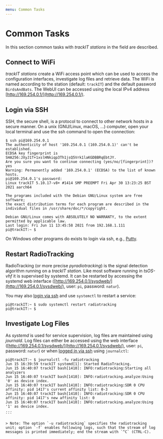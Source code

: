 ```yaml
---
menu: Common Tasks
---
```


# Common Tasks
In this section common tasks with *trackIT stations* in the field are described.

## Connect to WiFi
*trackIT stations* create a WiFi access point which can be used to access the configuration interfaces, investigate log files and retrieve data.
The WiFi is named according to the station (default: `trackIT`) and the default password `BirdsAndBats`.
The WebUI can be accessed using the local IPv4 address [http://169.254.0.1/](http://169.254.0.1/).


## Login via SSH
SSH, the secure shell, is a protocol to connect to other network hosts in a secure manner. 
On a unix (GNU/Linux, macOS, ...) computer, open your local terminal and use the ssh command to open the connection:
```
$ ssh pi@169.254.0.1
The authenticity of host '169.254.0.1 (169.254.0.1)' can't be established.
ECDSA key fingerprint is SHA256:JXyJ1T+1xslHNkiqp3Th1jsQ5Vrk1laKGDBBRqEbtJY.
Are you sure you want to continue connecting (yes/no/[fingerprint])? yes
Warning: Permanently added '169.254.0.1' (ECDSA) to the list of known hosts.
pi@169.254.0.1's password: 
Linux trackIT 5.10.17-v8+ #1414 SMP PREEMPT Fri Apr 30 13:23:25 BST 2021 aarch64

The programs included with the Debian GNU/Linux system are free software;
the exact distribution terms for each program are described in the
individual files in /usr/share/doc/*/copyright.

Debian GNU/Linux comes with ABSOLUTELY NO WARRANTY, to the extent
permitted by applicable law.
Last login: Fri Jun 11 13:45:58 2021 from 192.168.1.111
pi@trackIT:~ $ 
```

On Windows other programs do exists to login via ssh, e.g., [Putty](https://www.putty.org).


## Restart RadioTracking
RadioTracking (or more precise *pyradiotracking*) is the signal detection algorithm running on a *trackIT station*. 
Like most software running in *tsOS-vhf* it is supervised by systemd.
It can be restarted by accessing the systemd web interface ([http://169.254.0.1/sysdweb/](http://169.254.0.1/sysdweb/), user: `pi`, password: `natur`). 

You may also [login via ssh](#login-via-ssh) and use `systemctl` to restart a service:
```
pi@trackIT:~ $ sudo systemctl restart radiotracking
pi@trackIT:~ $ 
```

## Investigate Log Files
As *systemd* is used for service supervision, log files are maintained using *journald*.
Log files can either be accessed using the web interface ([http://169.254.0.1/sysdweb/](http://169.254.0.1/sysdweb/), user: `pi`, password: `natur`) or when [logged in via ssh](#login-via-ssh) using `journalctl`:

````
pi@trackIT:~ $ journalctl -fu radiotracking
Jun 15 16:39:59 trackIT systemd[1]: Started RadioTracking.
Jun 15 16:40:07 trackIT bash[1410]: INFO:radiotracking:Starting all analyzers
Jun 15 16:40:07 trackIT bash[1410]: INFO:radiotracking.analyze:Using '0' as device index.
Jun 15 16:40:07 trackIT bash[1410]: INFO:radiotracking:SDR 0 CPU affinity: pid 1417's current affinity list: 0-3
Jun 15 16:40:07 trackIT bash[1410]: INFO:radiotracking:SDR 0 CPU affinity: pid 1417's new affinity list: 0
Jun 15 16:40:07 trackIT bash[1410]: INFO:radiotracking.analyze:Using '1' as device index.
...
```

> Note: The option `-u radiotracking` specifies the radiotracking unit; option `-f` enables following logs, such that the stream of log messages is printed immediately; end the stream with `^C` (CTRL-C).

